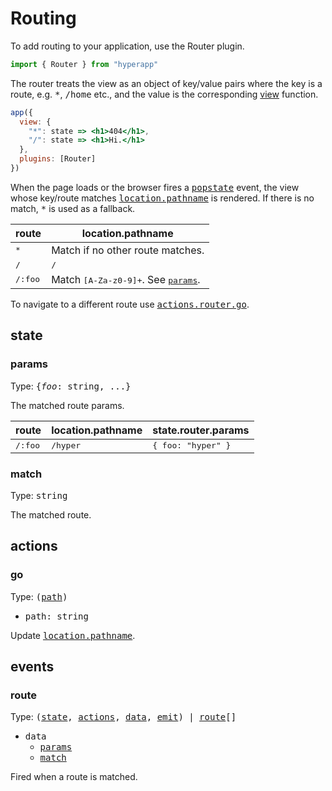 # Routing

To add routing to your application, use the Router plugin.

```jsx
import { Router } from "hyperapp"
```

The router treats the view as an object of key/value pairs where the key is a route, e.g. <samp>*</samp>, <samp>/home</samp> etc., and the value is the corresponding [view](/docs/api.md#view) function.

```jsx
app({
  view: {
    "*": state => <h1>404</h1>,
    "/": state => <h1>Hi.</h1>
  },
  plugins: [Router]
})
```

When the page loads or the browser fires a <samp>[popstate](https://developer.mozilla.org/en-US/docs/Web/Events/popstate)</samp> event, the view whose key/route matches <samp>[location.pathname](https://developer.mozilla.org/en-US/docs/Web/API/Location)</samp> is rendered. If there is no match, <samp>*</samp> is used as a fallback.

<a name="router-route"></a>

|route                    | location.pathname    |
|-------------------------|-----------------------------------|
| <samp>*</samp>          | Match if no other route matches.
| <samp>/</samp>          | <samp>/</samp>
| <samp>/:foo</samp>      | Match <samp>[A-Za-z0-9]+</samp>. See <samp>[params](#router-params)</samp>.


To navigate to a different route use <samp>[actions.router.go](#actions-go)</samp>.

## state
### <a name="state-params"></a>params

Type: <samp>{<i>foo</i>: string, ...}</samp>

The matched route params.

|route                        |location.pathname              |state.router.params               |
|-----------------------------|-------------------------------|----------------------------------|
|<samp>/:foo</samp>           |<samp>/hyper</samp>            | <samp>{ foo: "hyper" }</samp>    |

### <a name="state-match"></a>match

Type: <samp>string</samp>

The matched route.

## actions
### <a name="actions-go"></a>go

Type: <samp>([path](#router_go_path))</samp>
* <samp>path: string</samp>

Update <samp>[location.pathname](https://developer.mozilla.org/en-US/docs/Web/API/Location)</samp>.

## events
### <a name="events-route"></a>route

Type: <samp>([state](/docs/api.md#state), [actions](/docs/api.md#actions), [data](#events-route-data), [emit](/docs/api.md#emit)) | [route](#events-route)\[\]</samp>

* <a name="events-route-data"></a><samp>data</samp>
  * <samp>[params](#state-params)</samp>
  * <samp>[match](#state-match)</samp>

Fired when a route is matched.










